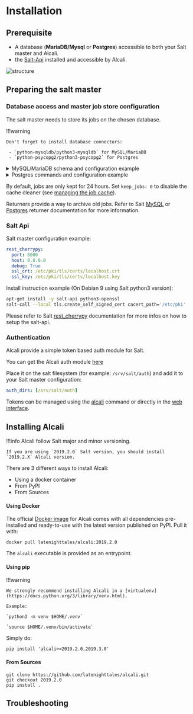 # Installation

## Prerequisite

- A database (**MariaDB/Mysql** or **Postgres**) accessible to both your Salt master and Alcali.
- the [Salt-Api](https://docs.saltstack.com/en/latest/ref/cli/salt-api.html#salt-api) installed and accessible by Alcali.

![structure](images/structure.png)

 

## Preparing the salt master

### Database access and master job store configuration

The salt master needs to store its jobs on the chosen database.

!!!warning
    
    Don't forget to install database connectors:
    
     - `python-mysqldb/python3-mysqldb` for MySQL/MariaDB
     - `python-psycopg2/python3-psycopg2` for Postgres
     
<details><summary>MySQL/MariaDB schema and configuration example</summary>
<p>

```sql
CREATE DATABASE  `salt`
  DEFAULT CHARACTER SET utf8
  DEFAULT COLLATE utf8_general_ci;

USE `salt`;

--
-- Table structure for table `jids`
--

DROP TABLE IF EXISTS `jids`;
CREATE TABLE `jids` (
  `jid` varchar(255) NOT NULL,
  `load` mediumtext NOT NULL,
  UNIQUE KEY `jid` (`jid`)
) ENGINE=InnoDB DEFAULT CHARSET=utf8;

--
-- Table structure for table `salt_returns`
--

DROP TABLE IF EXISTS `salt_returns`;
CREATE TABLE `salt_returns` (
  `fun` varchar(50) NOT NULL,
  `jid` varchar(255) NOT NULL,
  `return` mediumtext NOT NULL,
  `id` varchar(255) NOT NULL,
  `success` varchar(10) NOT NULL,
  `full_ret` mediumtext NOT NULL,
  `alter_time` TIMESTAMP DEFAULT CURRENT_TIMESTAMP,
  KEY `id` (`id`),
  KEY `jid` (`jid`),
  KEY `fun` (`fun`)
) ENGINE=InnoDB DEFAULT CHARSET=utf8;

--
-- Table structure for table `salt_events`
--

DROP TABLE IF EXISTS `salt_events`;
CREATE TABLE `salt_events` (
`id` BIGINT NOT NULL AUTO_INCREMENT,
`tag` varchar(255) NOT NULL,
`data` mediumtext NOT NULL,
`alter_time` TIMESTAMP DEFAULT CURRENT_TIMESTAMP,
`master_id` varchar(255) NOT NULL,
PRIMARY KEY (`id`),
KEY `tag` (`tag`)
) ENGINE=InnoDB DEFAULT CHARSET=utf8;
```

Salt master configuration example:

```yaml
event_return: [mysql]
master_job_cache: mysql
mysql.host: 'db'
mysql.user: 'alcali'
mysql.pass: 'alcali'
mysql.db: 'salt'
mysql.port: 3306
``` 

</p>
</details>

<details><summary>Postgres commands and configuration example</summary>
<p>

```sql
psql << EOF
CREATE ROLE salt WITH PASSWORD 'salt';
CREATE DATABASE salt WITH OWNER salt;
EOF

psql -h localhost -U salt << EOF
--
-- Table structure for table 'jids'
--

DROP TABLE IF EXISTS jids;
CREATE TABLE jids (
  jid   varchar(20) PRIMARY KEY,
  load  text NOT NULL
);

--
-- Table structure for table 'salt_returns'
--

DROP TABLE IF EXISTS salt_returns;
CREATE TABLE salt_returns (
  fun       varchar(50) NOT NULL,
  jid       varchar(255) NOT NULL,
  return    text NOT NULL,
  full_ret  text,
  id        varchar(255) NOT NULL,
  success   varchar(10) NOT NULL,
  alter_time   TIMESTAMP WITH TIME ZONE DEFAULT now()
);

CREATE INDEX idx_salt_returns_id ON salt_returns (id);
CREATE INDEX idx_salt_returns_jid ON salt_returns (jid);
CREATE INDEX idx_salt_returns_fun ON salt_returns (fun);
CREATE INDEX idx_salt_returns_updated ON salt_returns (alter_time);

--
-- Table structure for table `salt_events`
--

DROP TABLE IF EXISTS salt_events;
DROP SEQUENCE IF EXISTS seq_salt_events_id;
CREATE SEQUENCE seq_salt_events_id;
CREATE TABLE salt_events (
    id BIGINT NOT NULL UNIQUE DEFAULT nextval('seq_salt_events_id'),
    tag varchar(255) NOT NULL,
    data text NOT NULL,
    alter_time TIMESTAMP WITH TIME ZONE DEFAULT NOW(),
    master_id varchar(255) NOT NULL
);

CREATE INDEX idx_salt_events_tag on salt_events (tag);

EOF
```

Salt master configuration example:

```yaml
event_return: [postgres]
master_job_cache: postgres 
returner.postgres.host: 'db'
returner.postgres.user: 'alcali'
returner.postgres.passwd: 'alcali'
returner.postgres.db: 'salt'
returner.postgres.port: 3306
``` 

</p>
</details>

By default, jobs are only kept for 24 hours. Set `keep_jobs: 0` to disable the cache cleaner (see [managing the job cache](https://docs.saltstack.com/en/latest/topics/jobs/job_cache.html#managing-the-job-cache)).

Returners provide a way to archive old jobs. Refer to Salt [MySQL](https://docs.saltstack.com/en/latest/ref/returners/all/salt.returners.mysql.html#module-salt.returners.mysql) or [Postgres](https://docs.saltstack.com/en/latest/ref/returners/all/salt.returners.postgres.html) returner documentation for more information.

### Salt Api

Salt master configuration example:

```yaml
rest_cherrypy:
  port: 8080
  host: 0.0.0.0
  debug: True
  ssl_crt: /etc/pki/tls/certs/localhost.crt
  ssl_key: /etc/pki/tls/certs/localhost.key
```

Install instruction example (On Debian 9 using Salt python3 version):

```bash
apt-get install -y salt-api python3-openssl
salt-call --local tls.create_self_signed_cert cacert_path='/etc/pki'
```

Please refer to Salt [rest_cherrypy](https://docs.saltstack.com/en/latest/ref/netapi/all/salt.netapi.rest_cherrypy.html#a-rest-api-for-salt) documentation for more infos on how to setup the salt-api.

### Authentication

Alcali provide a simple token based auth module for Salt.

You can get the Alcali auth module [here](https://raw.githubusercontent.com/latenighttales/alcali/2019.2.0/docker/saltconfig/salt/auth/alcali.py)

Place it on the salt filesystem (for example: `/srv/salt/auth`) and add it to your Salt master configuration:

```yaml
auth_dirs: [/srv/salt/auth]
```

Tokens can be managed using the [alcali](running.md) command or directly in the [web interface](views/users.md).

## Installing Alcali

!!!info
    Alcali follow Salt major and minor versioning.
    
    If you are using `2019.2.0` Salt version, you should install `2019.2.X` Alcali version.
 
There are 3 different ways to install Alcali:

 - Using a docker container
 - From PyPI
 - From Sources
 
#### Using Docker

The official [Docker image]() for Alcali comes with all dependencies pre-installed and ready-to-use with the latest version published on PyPI. Pull it with:

```commandline
docker pull latenighttales/alcali:2019.2.0
```
The `alcali` executable is provided as an entrypoint.


#### Using pip

!!!warning

    We strongly recommend installing Alcali in a [virtualenv](https://docs.python.org/3/library/venv.html).
    
    Example:
    
    `python3 -m venv $HOME/.venv`
    
    `source $HOME/.venv/bin/activate`
    
Simply do:

```commandline
pip install 'alcali>=2019.2.0,2019.3.0'
```

#### From Sources

```commandline
git clone https://github.com/latenighttales/alcali.git
git checkout 2019.2.0
pip install .
```

## Troubleshooting

